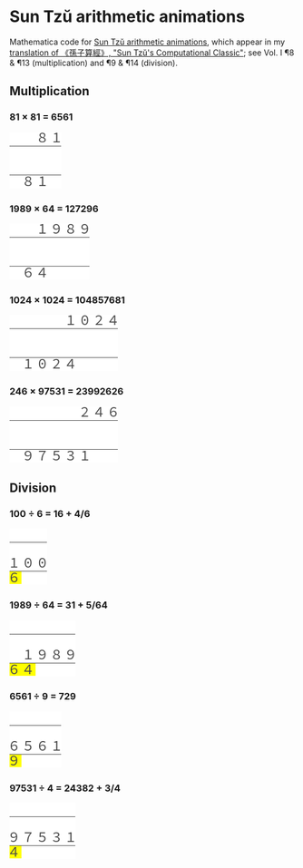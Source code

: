 # Sun Tzŭ arithmetic animations
Mathematica code for [Sun Tzŭ arithmetic animations][animations],
which appear in my [translation of 《孫子算經》,
"Sun Tzŭ's Computational Classic"][sun-tzu];
see Vol.&nbsp;I ¶8 & ¶13 (multiplication) and ¶9 & ¶14 (division).

##  Multiplication

### 81 × 81 = 6561

![Sun Tzŭ multiplication: 81 × 81](multiply-81-81.gif)

### 1989 × 64 = 127296

![Sun Tzŭ multiplication: 1989 × 64](multiply-1989-64.gif)

### 1024 × 1024 = 104857681

![Sun Tzŭ multiplication: 1024 × 1024](multiply-1024-1024.gif)

### 246 × 97531 = 23992626

![Sun Tzŭ multiplication: 246 × 97531](multiply-246-97531.gif)

## Division

### 100 ÷ 6 = 16 + 4/6

![Sun Tzŭ division: 100 ÷ 6](divide-100-6.gif)

### 1989 ÷ 64 = 31 + 5/64

![Sun Tzŭ division: 1989 ÷ 64](divide-1989-64.gif)

### 6561 ÷ 9 = 729

![Sun Tzŭ division: 6561 ÷ 9](divide-6561-9.gif)

### 97531 ÷ 4 = 24382 + 3/4

![Sun Tzŭ division: 97531 ÷ 4](divide-97531-4.gif)

[animations]: https://yawnoc.github.io/sun-tzu/code/animations
[sun-tzu]: https://yawnoc.github.io/sun-tzu/
